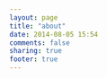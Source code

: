 ```yaml
---
layout: page
title: "about"
date: 2014-08-05 15:54
comments: false
sharing: true
footer: true
---
```

